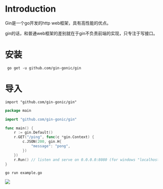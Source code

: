 # Introduction

Gin是一个go开发的http web框架，具有高性能的优点。

gin的话，和普通web框架的差别就在于gin不负责前端的实现，只专注于写接口。



# 安装

```
 go get -u github.com/gin-gonic/gin
```



# 导入

```
import "github.com/gin-gonic/gin"
```



```go
package main

import "github.com/gin-gonic/gin"

func main() {
	r := gin.Default()
	r.GET("/ping", func(c *gin.Context) {
		c.JSON(200, gin.H{
			"message": "pong",
		})
	})
	r.Run() // listen and serve on 0.0.0.0:8080 (for windows "localhost:8080")
}
```



```
go run example.go
```

![](https://cdn.jsdelivr.net/gh/cjyshow/docimg@main/gin%20ping.png)
